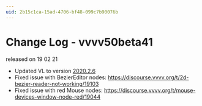 ```yaml
---
uid: 2b15c1ca-15ad-4706-bf48-099c7b90076b
---
```


# Change Log - vvvv50beta41
released on 19 02 21  

* Updated VL to version [2020.2.6](https://thegraybook.vvvv.org/changelog/2020.2.html)
* Fixed issue with BezierEditor nodes: https://discourse.vvvv.org/t/2d-bezier-reader-not-working/19103
* Fixed issue with red Mouse nodes: https://discourse.vvvv.org/t/mouse-devices-window-node-red/19044
